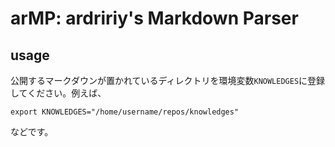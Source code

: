 # arMP: ardririy's Markdown Parser

## usage
公開するマークダウンが置かれているディレクトリを環境変数`KNOWLEDGES`に登録してください。例えば、
```
export KNOWLEDGES="/home/username/repos/knowledges"
```
などです。